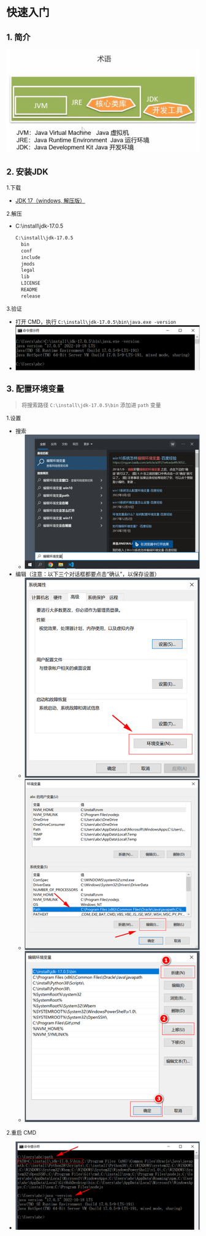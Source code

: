 # 快速入门

## 1. 简介

![./assets/images/01-01.png](./assets/images/01-01.png)

## 2. 安装JDK

1.下载

* [JDK 17（windows, 解压版）]((https://download.oracle.com/java/17/latest/jdk-17_windows-x64_bin.zip))

2.解压

* C:\install\jdk-17.0.5

  ```txt
  C:\install\jdk-17.0.5
    bin
    conf
    include
    jmods
    legal
    lib
    LICENSE
    README
    release
  ```

3.验证

* 打开 CMD，执行 `C:\install\jdk-17.0.5\bin\java.exe -version`
* ![./assets/images/01-02.png](./assets/images/01-02.png)

## 3. 配置环境变量

>将搜索路径 `C:\install\jdk-17.0.5\bin` 添加进 `path` 变量

1.设置

* 搜索
  * ![./assets/images/01-03.png](./assets/images/01-03.png)
* 编辑（注意：以下三个对话框都要点击“确认”，以保存设置）
  * ![./assets/images/01-04.png](./assets/images/01-04.png)
  * ![./assets/images/01-05.png](./assets/images/01-05.png)
  * ![./assets/images/01-06.png](./assets/images/01-06.png)

2.重启 CMD

* ![./assets/images/01-07.png](./assets/images/01-07.png)